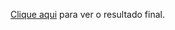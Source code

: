 [Clique aqui](https://marianabrgn.github.io/aprendizagem/amazingGraph/) para ver o resultado final.
